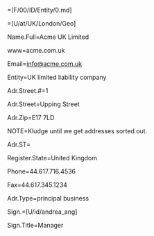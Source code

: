 =[F/00/ID/Entity/0.md]

=[U/at/UK/London/Geo]

Name.Full=Acme UK Limited

www=acme.com.uk

Email=info@acme.com.uk

Entity=UK limited liability company

Adr.Street.#=1

Adr.Street=Upping Street

Adr.Zip=E17 7LD

NOTE=Kludge until we get addresses sorted out.

Adr.ST=</i>

Register.State=United Kingdom

Phone=44.617.716.4536

Fax=44.617.345.1234

Adr.Type=principal business

Sign.=[U/id/andrea_ang]

Sign.Title=Manager
